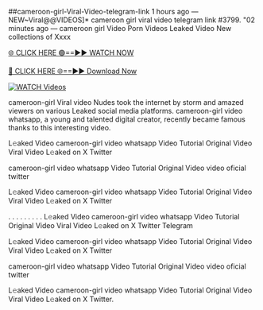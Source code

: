 ##cameroon-girl-Viral-Video-telegram-link
1 hours ago — NEW~Viral@@VIDEOS]* cameroon girl viral video telegram link #3799. "02 minutes ago — cameroon girl Video Porn Videos Leaked Video New collections of Xxxx 

[🌐 CLICK HERE 🟢==►► WATCH NOW](https://viralvideo2k25.blogspot.com/2025/02/xxx-videos-viral-git-hub.html)

[🔴 CLICK HERE 🌐==►► Download Now](https://viralvideo2k25.blogspot.com/2025/02/xxx-videos-viral-git-hub.html)

[![WATCH Videos](https://i.imgur.com/dJHk4Zq.gif)](https://viralvideo2k25.blogspot.com/2025/02/xxx-videos-viral-git-hub.html)


cameroon-girl Viral video Nudes took the internet by storm and amazed viewers on various Leaked social media platforms. cameroon-girl video whatsapp, a young and talented digital creator, recently became famous thanks to this interesting video.

L𝚎aked Video cameroon-girl video whatsapp Video Tutorial Original Video Viral Video L𝚎aked on X Twitter

cameroon-girl video whatsapp Video Tutorial Original Video video oficial twitter

L𝚎aked Video cameroon-girl video whatsapp Video Tutorial Original Video Viral Video L𝚎aked on X Twitter

. . . . . . . . . L𝚎aked Video cameroon-girl video whatsapp Video Tutorial Original Video Viral Video L𝚎aked on X Twitter Telegram

L𝚎aked Video cameroon-girl video whatsapp Video Tutorial Original Video Viral Video L𝚎aked on X Twitter

cameroon-girl video whatsapp Video Tutorial Original Video video oficial twitter

L𝚎aked Video cameroon-girl video whatsapp Video Tutorial Original Video Viral Video L𝚎aked on X Twitter.
